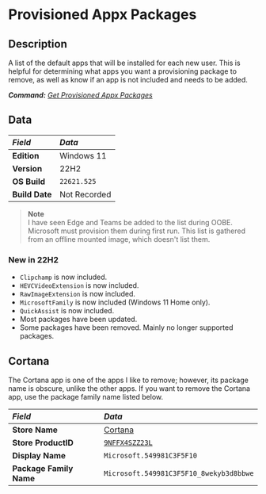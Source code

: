 # Provisioned Appx Packages

## Description

A list of the default apps that will be installed for each new user.
This is helpful for determining what apps you want a provisioning package to remove, as well as know if an app is not included and needs to be added.

***Command:*** *[Get Provisioned Appx Packages](../dism.md#get-appxprovisionedpackage)*

## Data

| *Field*        | *Data*       |
|:---------------|:-------------|
| **Edition**    | Windows 11   |
| **Version**    | 22H2         |
| **OS Build**   | `22621.525`  |
| **Build Date** | Not Recorded |

> **Note**\
> I have seen Edge and Teams be added to the list during OOBE.
> Microsoft must provision them during first run.
> This list is gathered from an offline mounted image, which doesn't list them.

### New in 22H2

* `Clipchamp` is now included.
* `HEVCVideoExtension` is now included.
* `RawImageExtension` is now included.
* `MicrosoftFamily` is now included (Windows 11 Home only).
* `QuickAssist` is now included.
* Most packages have been updated.
* Some packages have been removed. Mainly no longer supported packages.

## Cortana

The Cortana app is one of the apps I like to remove; however, its package name is obscure, unlike the other apps.
If you want to remove the Cortana app, use the package family name listed below.

| *Field*                 | *Data*                                                                                                         |
|:------------------------|:---------------------------------------------------------------------------------------------------------------|
| **Store Name**          | [Cortana](https://www.microsoft.com/store/productId/9NFFX4SZZ23L)                                              |
| **Store ProductID**     | [`9NFFX4SZZ23L`](https://bspmts.mp.microsoft.com/v1/public/catalog/retail/products/9NFFX4SZZ23L/applockerdata) |
| **Display Name**        | `Microsoft.549981C3F5F10`                                                                                      |
| **Package Family Name** | `Microsoft.549981C3F5F10_8wekyb3d8bbwe`                                                                        |